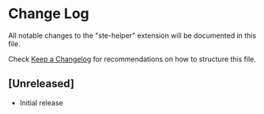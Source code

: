 # Change Log

All notable changes to the "ste-helper" extension will be documented in this file.

Check [Keep a Changelog](http://keepachangelog.com/) for recommendations on how to structure this file.

## [Unreleased]

- Initial release
